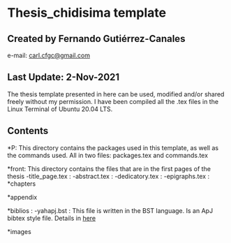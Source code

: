 # Thesis_chidisima template
## Created by Fernando Gutiérrez-Canales
e-mail: carl.cfgc@gmail.com

## Last Update: 2-Nov-2021

The thesis template presented in here can be used, modified and/or shared
freely without my permission. I have been compiled all the .tex files in
the Linux Terminal of Ubuntu 20.04 LTS.

## Contents
*P: This directory contains the packages used in this template, as well as the
commands used. All in two files: packages.tex and commands.tex

*front: This directory contains the files that are in the first pages of the thesis
	-title_page.tex :
	-abstract.tex :
	-dedicatory.tex :
	-epigraphs.tex :
*chapters

*appendix

*biblios :
	-yahapj.bst : This file is written in the BST language. Is an  ApJ bibtex style file.
	 Details in [here](https://github.com/pkgw/tex-stuff/)

*images

